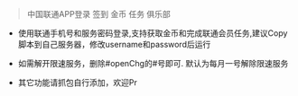 > 中国联通APP登录 签到 金币 任务 俱乐部

* 使用联通手机号和服务密码登录,支持获取金币和完成联通会员任务,建议Copy脚本到自己服务器，修改username和password后运行
  
* 如需解开限速服务，删除#openChg的#号即可. 默认为每月一号解除限速服务 

* 其它功能请抓包自行添加，欢迎Pr
